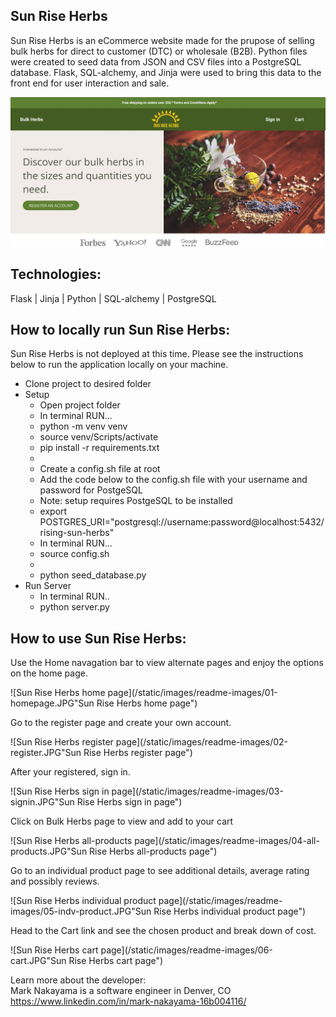 <h2>Sun Rise Herbs</h2>
 
Sun Rise Herbs is an eCommerce website made for the prupose of selling bulk herbs for direct to customer (DTC) or wholesale (B2B). Python files were created to seed data from JSON and CSV files into a PostgreSQL database. Flask, SQL-alchemy, and Jinja were used to bring this data to the front end for user interaction and sale.

![Sun Rise Herbs Home image](/static/images/readme-images/01-homepage.JPG "Sun Rise Herbs Home image")

<h2>Technologies:</h2>
Flask | Jinja | Python | SQL-alchemy | PostgreSQL
 
<h2>How to locally run Sun Rise Herbs:</h2>
 
Sun Rise Herbs is not deployed at this time. Please see the instructions below to run the application locally on your machine.
 
<ul>
  <li>Clone project to desired folder</li>
  <li>Setup
    <ul>
      <li>Open project folder</li>
      <li>In terminal RUN...</li>
      <li>python -m venv venv</li>
      <li>source venv/Scripts/activate</li>
      <li>pip install -r requirements.txt</li>
      <li></li>
      <li>Create a config.sh file at root</li>
      <li>Add the code below to the config.sh file with your username and password for PostgeSQL</li>
      <li>Note: setup requires PostgeSQL to be installed</li>
      <li>export POSTGRES_URI="postgresql://username:password@localhost:5432/rising-sun-herbs"</li>
      <li>In terminal RUN...</li>
      <li>source config.sh</li>
      <li></li>
      <li>python seed_database.py</li>
    </ul>
</li>
<li>Run Server
    <ul>
      <li>In terminal RUN..</li>
      <li>python server.py</li>
    </ul>
</li>
</ul>
 
<h2>How to use Sun Rise Herbs:</h2>

Use the Home navagation bar to view alternate pages and enjoy the options on the home page.

![Sun Rise Herbs home page](/static/images/readme-images/01-homepage.JPG"Sun Rise Herbs home page")

Go to the register page and create your own account.

![Sun Rise Herbs register page](/static/images/readme-images/02-register.JPG"Sun Rise Herbs register page")

After your registered, sign in.

![Sun Rise Herbs sign in page](/static/images/readme-images/03-signin.JPG"Sun Rise Herbs sign in page")

Click on Bulk Herbs page to view and add to your cart

![Sun Rise Herbs all-products page](/static/images/readme-images/04-all-products.JPG"Sun Rise Herbs all-products page")

Go to an individual product page to see additional details, average rating and possibly reviews.

![Sun Rise Herbs individual product page](/static/images/readme-images/05-indv-product.JPG"Sun Rise Herbs individual product page")

Head to the Cart link and see the chosen product and break down of cost.

![Sun Rise Herbs cart page](/static/images/readme-images/06-cart.JPG"Sun Rise Herbs cart page")

Learn more about the developer:<br/>
Mark Nakayama is a software engineer in Denver, CO<br/>
https://www.linkedin.com/in/mark-nakayama-16b004116/
